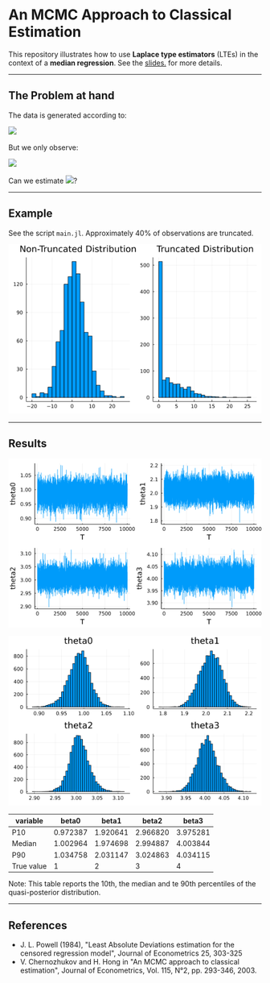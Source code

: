 # An MCMC Approach to Classical Estimation

This repository illustrates how to use **Laplace type estimators** (LTEs) in the
context of a **median regression**. See the [slides.](https://github.com/JulienPascal/MCMC_Approach_Classical_Estimation/blob/julia.1.6/main.pdf) for more details.

---

## The Problem at hand
The data is generated according to:

<img src="https://render.githubusercontent.com/render/math?math=y*=X\beta%2Bu">

But we only observe:

<img src="https://render.githubusercontent.com/render/math?math=y=\max(0,y*)">

Can we estimate <img src="https://render.githubusercontent.com/render/math?math=\beta">?

---

## Example
See the script `main.jl`. Approximately 40% of observations are truncated.

![alt text](https://github.com/JulienPascal/MCMC_Approach_Classical_Estimation/blob/julia.1.6/output/censoring.png)

---

## Results

![alt text](https://github.com/JulienPascal/MCMC_Approach_Classical_Estimation/blob/julia.1.6/output/chains.png)

![alt text](https://github.com/JulienPascal/MCMC_Approach_Classical_Estimation/blob/julia.1.6/output/histograms.png)

| variable   | beta0    | beta1    | beta2    | beta3    |
|------------|----------|----------|----------|----------|
| P10        | 0.972387 | 1.920641 | 2.966820 | 3.975281 |
| Median     | 1.002964 | 1.974698 | 2.994887 | 4.003844 |
| P90        | 1.034758 | 2.031147 | 3.024863 | 4.034115 |
| True value | 1        | 2        | 3        | 4        |


Note: This table reports the 10th, the median and te 90th percentiles of the quasi-posterior distribution.

---

## References
* J. L. Powell (1984), "Least Absolute Deviations estimation for the censored regression model", Journal of Econometrics 25, 303-325
* V. Chernozhukov and H. Hong in "An MCMC approach to classical estimation", Journal of Econometrics, Vol. 115, N°2, pp. 293-346, 2003.
